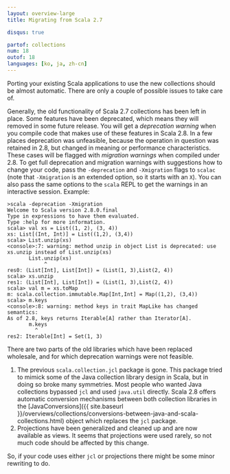 ```yaml
---
layout: overview-large
title: Migrating from Scala 2.7

disqus: true

partof: collections
num: 18
outof: 18
languages: [ko, ja, zh-cn]
---
```


Porting your existing Scala applications to use the new collections should be almost automatic. There are only a couple of possible issues to take care of.

Generally, the old functionality of Scala 2.7 collections has been left in place. Some features have been deprecated, which means they will removed in some future release. You will get a _deprecation warning_ when you compile code that makes use of these features in Scala 2.8. In a few places deprecation was unfeasible, because the operation in question was retained in 2.8, but changed in meaning or performance characteristics. These cases will be flagged with _migration warnings_ when compiled under 2.8. To get full deprecation and migration warnings with suggestions how to change your code, pass the `-deprecation` and `-Xmigration` flags to `scalac` (note that `-Xmigration` is an extended option, so it starts with an `X`). You can also pass the same options to the `scala` REPL to get the warnings in an interactive session. Example:

    >scala -deprecation -Xmigration
    Welcome to Scala version 2.8.0.final
    Type in expressions to have them evaluated.
    Type :help for more information.
    scala> val xs = List((1, 2), (3, 4))
    xs: List[(Int, Int)] = List((1,2), (3,4))
    scala> List.unzip(xs)
    <console>:7: warning: method unzip in object List is deprecated: use xs.unzip instead of List.unzip(xs)
           List.unzip(xs)
                ^
    res0: (List[Int], List[Int]) = (List(1, 3),List(2, 4))
    scala> xs.unzip
    res1: (List[Int], List[Int]) = (List(1, 3),List(2, 4))
    scala> val m = xs.toMap
    m: scala.collection.immutable.Map[Int,Int] = Map((1,2), (3,4))
    scala> m.keys
    <console>:8: warning: method keys in trait MapLike has changed semantics:
    As of 2.8, keys returns Iterable[A] rather than Iterator[A].
           m.keys
             ^
    res2: Iterable[Int] = Set(1, 3)

There are two parts of the old libraries which have been replaced wholesale, and for which deprecation warnings were not feasible.

1. The previous `scala.collection.jcl` package is gone. This package tried to mimick some of the Java collection library design in Scala, but in doing so broke many symmetries. Most people who wanted Java collections bypassed `jcl` and used `java.util` directly. Scala 2.8 offers automatic conversion mechanisms between both collection libraries in the [JavaConversions]({{ site.baseurl }}/overviews/collections/conversions-between-java-and-scala-collections.html) object which replaces the `jcl` package.
2. Projections have been generalized and cleaned up and are now available as views. It seems that projections were used rarely, so not much code should be affected by this change.

So, if your code uses either `jcl` or projections there might be some minor rewriting to do.
